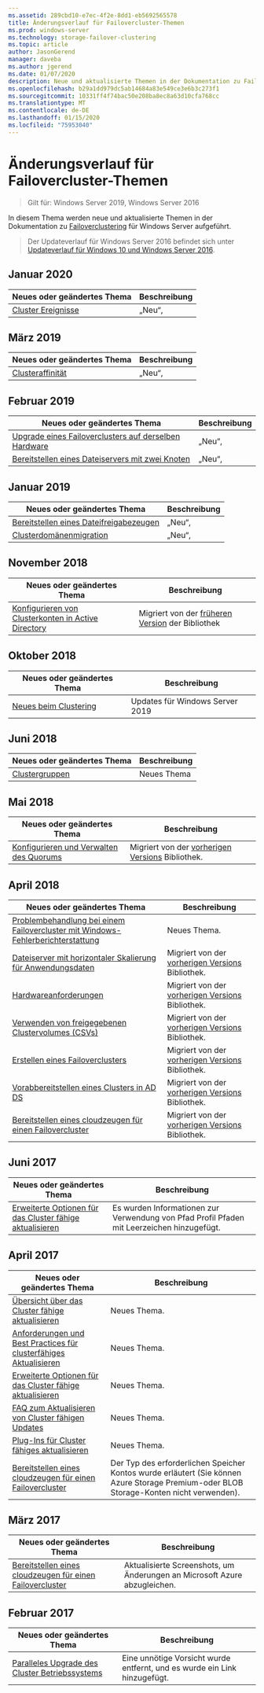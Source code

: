 ```yaml
---
ms.assetid: 289cbd10-e7ec-4f2e-8dd1-eb5692565578
title: Änderungsverlauf für Failovercluster-Themen
ms.prod: windows-server
ms.technology: storage-failover-clustering
ms.topic: article
author: JasonGerend
manager: daveba
ms.author: jgerend
ms.date: 01/07/2020
description: Neue und aktualisierte Themen in der Dokumentation zu Failoverclustering für Windows Server 2016
ms.openlocfilehash: b29a1dd979dc5ab14684a83e549ce3e6b3c273f1
ms.sourcegitcommit: 10331ff4f74bac50e208ba8ec8a63d10cfa768cc
ms.translationtype: MT
ms.contentlocale: de-DE
ms.lasthandoff: 01/15/2020
ms.locfileid: "75953040"
---
```

# <a name="change-history-for-failover-clustering-topics"></a>Änderungsverlauf für Failovercluster-Themen

>Gilt für: Windows Server 2019, Windows Server 2016

In diesem Thema werden neue und aktualisierte Themen in der Dokumentation zu [Failoverclustering](failover-clustering-overview.md) für Windows Server aufgeführt.

> Der Updateverlauf für Windows Server 2016 befindet sich unter [Updateverlauf für Windows 10 und Windows Server 2016](https://support.microsoft.com/help/4000825/windows-10-and-windows-server-2016-update-history).

## <a name="january-2020"></a>Januar 2020

|Neues oder geändertes Thema                                    |Beschreibung |
|--------------------------------------------------------|------------|
|[Cluster Ereignisse](system-events.md)| „Neu“,     |

## <a name="march-2019"></a>März 2019

|Neues oder geändertes Thema                                    |Beschreibung |
|--------------------------------------------------------|------------|
|[Clusteraffinität](cluster-affinity.md)| „Neu“,     |

## <a name="february-2019"></a>Februar 2019

|Neues oder geändertes Thema                                    |Beschreibung |
|--------------------------------------------------------|------------|
| [Upgrade eines Failoverclusters auf derselben Hardware](upgrade-option-same-hardware.md)| „Neu“, |
|[Bereitstellen eines Dateiservers mit zwei Knoten](deploy-two-node-clustered-file-server.md)| „Neu“, |

## <a name="january-2019"></a>Januar 2019

|Neues oder geändertes Thema                                    |Beschreibung |
|--------------------------------------------------------|------------|
|[Bereitstellen eines Dateifreigabezeugen](file-share-witness.md)    | „Neu“,        |
|[Clusterdomänenmigration](cluster-domain-migration.md) | „Neu“,        |

## <a name="november-2018"></a>November 2018

|Neues oder geändertes Thema|Beschreibung|
|---|---|
|[Konfigurieren von Clusterkonten in Active Directory](configure-ad-accounts.md)|Migriert von der [früheren Version](https://docs.microsoft.com/previous-versions/windows/it-pro/windows-server-2008-R2-and-2008/) der Bibliothek|

## <a name="october-2018"></a>Oktober 2018

|Neues oder geändertes Thema|Beschreibung|
|---|---|
|[Neues beim Clustering](whats-new-in-failover-clustering.md)| Updates für Windows Server 2019|

## <a name="june-2018"></a>Juni 2018

|Neues oder geändertes Thema|Beschreibung|
|---|---|
|[Clustergruppen](../storage/storage-spaces/cluster-sets.md)| Neues Thema|

## <a name="may-2018"></a>Mai 2018

|Neues oder geändertes Thema|Beschreibung|
|---|---|
|[Konfigurieren und Verwalten des Quorums](manage-cluster-quorum.md) | Migriert von der [vorherigen Versions](https://docs.microsoft.com/previous-versions/windows/it-pro/windows-server-2012-R2-and-2012) Bibliothek. |

## <a name="april-2018"></a>April 2018

|Neues oder geändertes Thema|Beschreibung|
|---|---|
|[Problembehandlung bei einem Failovercluster mit Windows-Fehlerberichterstattung](troubleshooting-using-WER-reports.md)| Neues Thema. |
|[Dateiserver mit horizontaler Skalierung für Anwendungsdaten](sofs-overview.md)|Migriert von der [vorherigen Versions](https://docs.microsoft.com/previous-versions/windows/it-pro/windows-server-2012-R2-and-2012) Bibliothek.|
|[Hardwareanforderungen](clustering-requirements.md)|Migriert von der [vorherigen Versions](https://docs.microsoft.com/previous-versions/windows/it-pro/windows-server-2012-R2-and-2012) Bibliothek.|
|[Verwenden von freigegebenen Clustervolumes (CSVs)](failover-cluster-csvs.md)|Migriert von der [vorherigen Versions](https://docs.microsoft.com/previous-versions/windows/it-pro/windows-server-2012-R2-and-2012) Bibliothek.|
|[Erstellen eines Failoverclusters](create-failover-cluster.md)|Migriert von der [vorherigen Versions](https://docs.microsoft.com/previous-versions/windows/it-pro/windows-server-2012-R2-and-2012) Bibliothek.|
|[Vorabbereitstellen eines Clusters in AD DS](prestage-cluster-adds.md)|Migriert von der [vorherigen Versions](https://docs.microsoft.com/previous-versions/windows/it-pro/windows-server-2012-R2-and-2012) Bibliothek.|
|[Bereitstellen eines cloudzeugen für einen Failovercluster](deploy-cloud-witness.md)|Migriert von der [vorherigen Versions](https://docs.microsoft.com/previous-versions/windows/it-pro/windows-server-2012-R2-and-2012) Bibliothek.|

## <a name="june-2017"></a>Juni 2017

|Neues oder geändertes Thema|Beschreibung|
|---|---|
|[Erweiterte Optionen für das Cluster fähige aktualisieren](cluster-aware-updating-options.md)|Es wurden Informationen zur Verwendung von Pfad Profil Pfaden mit Leerzeichen hinzugefügt.|

## <a name="april-2017"></a>April 2017

|Neues oder geändertes Thema|Beschreibung|
|---|---|
|[Übersicht über das Cluster fähige aktualisieren](cluster-aware-updating.md)|Neues Thema.|
|[Anforderungen und Best Practices für clusterfähiges Aktualisieren](cluster-aware-updating-requirements.md)|Neues Thema.|
|[Erweiterte Optionen für das Cluster fähige aktualisieren](cluster-aware-updating-options.md)|Neues Thema.|
|[FAQ zum Aktualisieren von Cluster fähigen Updates](cluster-aware-updating-faq.md)|Neues Thema.|
|[Plug-Ins für Cluster fähiges aktualisieren](cluster-aware-updating-plug-ins.md)|Neues Thema.|
|[Bereitstellen eines cloudzeugen für einen Failovercluster](deploy-cloud-witness.md)|Der Typ des erforderlichen Speicher Kontos wurde erläutert (Sie können Azure Storage Premium-oder BLOB Storage-Konten nicht verwenden).|

## <a name="march-2017"></a>März 2017

|Neues oder geändertes Thema|Beschreibung|
|---|---|
|[Bereitstellen eines cloudzeugen für einen Failovercluster](deploy-cloud-witness.md)| Aktualisierte Screenshots, um Änderungen an Microsoft Azure abzugleichen.|

## <a name="february-2017"></a>Februar 2017

|Neues oder geändertes Thema|Beschreibung|
|---|---|
|[Paralleles Upgrade des Cluster Betriebssystems](Cluster-Operating-System-Rolling-Upgrade.md)|Eine unnötige Vorsicht wurde entfernt, und es wurde ein Link hinzugefügt.|